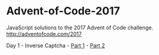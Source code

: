 # Advent-of-Code-2017
JavaScript solutions to the 2017 Advent of Code challenge.  
http://adventofcode.com/2017

Day 1 - Inverse Captcha - [Part 1](src/Day-1-Puzzle-1.js "code") - [Part 2](src/Day-1-Puzzle-2.js "code")
